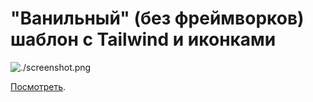 # "Ванильный" (без фреймворков) шаблон с Tailwind и иконками

![./screenshot.png](Скриншот)

[Посмотреть](https://yababay.github.io/yababay-web-template/).
